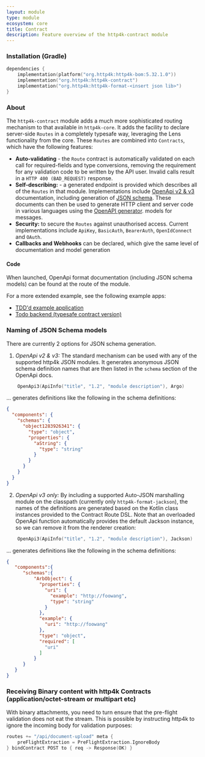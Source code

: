 ```yaml
---
layout: module
type: module
ecosystem: core
title: Contract
description: Feature overview of the http4k-contract module
---
```



### Installation (Gradle)

```kotlin
dependencies {
    implementation(platform("org.http4k:http4k-bom:5.32.1.0"))
    implementation("org.http4k:http4k-contract")
    implementation("org.http4k:http4k-format-<insert json lib>")
}
```

### About
The `http4k-contract` module adds a much more sophisticated routing mechanism to that available in `http4k-core`. It adds the facility 
to declare server-side `Routes` in a completely typesafe way, leveraging the Lens functionality from the core. These `Routes` are combined into `Contracts`, which have the following features:

- **Auto-validating** - the `Route` contract is automatically validated on each call for required-fields and type conversions, removing the requirement  for any validation code to be written by the API user. Invalid calls result in a `HTTP 400 (BAD_REQUEST)` response.     
- **Self-describing:** - a generated endpoint is provided which describes all of the `Routes` in that module. Implementations include [OpenApi v2 & v3](http://swagger.io/) documentation, including generation of [JSON schema](http://json-schema.org/). These documents can then be used to generate HTTP client and server code in various languages using the [OpenAPI generator](https://openapi-generator.tech/).
 models for messages.
- **Security:** to secure the `Routes` against unauthorised access. Current implementations include `ApiKey`, `BasicAuth`, `BearerAuth`, `OpenIdConnect` and `OAuth`.
- **Callbacks and Webhooks** can be declared, which give the same level of documentation and model generation
#### Code [<img class="octocat"/>](https://github.com/http4k/http4k/blob/master/src/docs/guide/reference/contracts/example.kt)

<script src="https://gist-it.appspot.com/https://github.com/http4k/http4k/blob/master/src/docs/guide/reference/contracts/example.kt"></script>

When launched, OpenApi format documentation (including JSON schema models) can be found at the route of the module.

For a more extended example, see the following example apps: 

- [TDD'd example application](https://github.com/http4k/http4k-by-example)
- [Todo backend (typesafe contract version)](https://github.com/http4k/http4k-contract-todo-backend)

### Naming of JSON Schema models
There are currently 2 options for JSON schema generation. 

1. *OpenApi v2 & v3:* The standard mechanism can be used with any of the supported http4k JSON modules. It generates 
anonymous JSON schema definition names that are then listed in the `schema` section of the OpenApi docs.
```kotlin
    OpenApi3(ApiInfo("title", "1.2", "module description"), Argo)
```
... generates definitions like the following in the schema definitions:
```json
{
  "components": {
    "schemas": {
      "object1283926341": {
        "type": "object",
        "properties": {
          "aString": {
            "type": "string"
          }
        }
      }
    }
  }
}
```

2. *OpenApi v3 only:* By including a supported Auto-JSON marshalling module on the classpath (currently only `http4k-format-jackson`), 
the names of the definitions are generated based on the Kotlin class instances provided to the Contract Route DSL. Note that 
an overloaded OpenApi function automatically provides the default Jackson instance, so we can remove it from the renderer creation:
```kotlin
    OpenApi3(ApiInfo("title", "1.2", "module description"), Jackson)
```
... generates definitions like the following in the schema definitions:
```json
{
   "components":{
      "schemas":{
          "ArbObject": {
            "properties": {
              "uri": {
                "example": "http://foowang",
                "type": "string"
              }
            },
            "example": {
              "uri": "http://foowang"
            },
            "type": "object",
            "required": [
              "uri"
            ]
          }
      }
   }
}
```

### Receiving Binary content with http4k Contracts (application/octet-stream or multipart etc)

With binary attachments, you need to turn ensure that the pre-flight validation does not eat the stream. This is possible by instructing http4k to ignore the incoming body for validation purposes:

```kotlin
routes += "/api/document-upload" meta {
    preFlightExtraction = PreFlightExtraction.IgnoreBody
} bindContract POST to { req -> Response(OK) }
```
